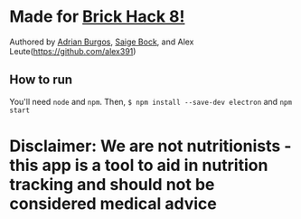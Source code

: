 # Made for [Brick Hack 8!](https://brickhack.io)
Authored by [Adrian Burgos](https://github.com/awb8593), [Saige Bock](https://github.com/SaigeMoon), and Alex Leute(https://github.com/alex391)
## How to run
You'll need `node` and `npm`. Then, 
```$ npm install --save-dev electron```
and
```npm start```
# Disclaimer: We are not nutritionists - this app is a tool to aid in nutrition tracking and should not be considered medical advice
